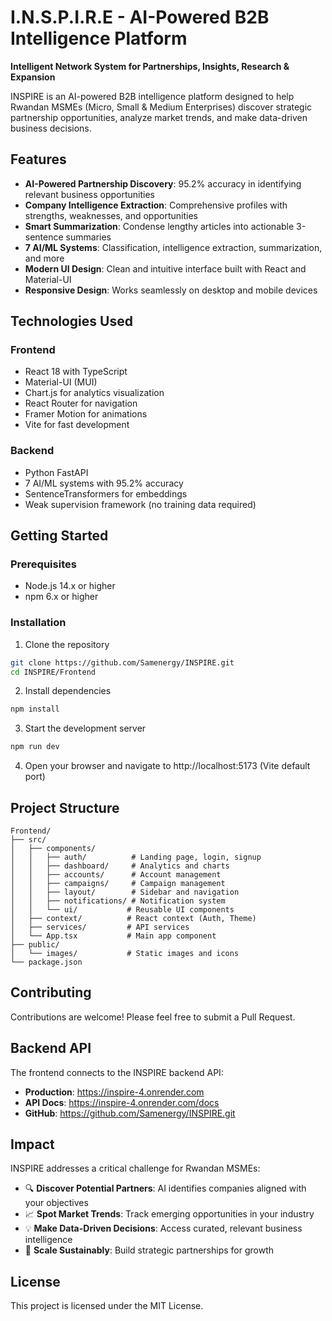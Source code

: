 # I.N.S.P.I.R.E - AI-Powered B2B Intelligence Platform

**Intelligent Network System for Partnerships, Insights, Research & Expansion**

INSPIRE is an AI-powered B2B intelligence platform designed to help Rwandan MSMEs (Micro, Small & Medium Enterprises) discover strategic partnership opportunities, analyze market trends, and make data-driven business decisions.

## Features

- **AI-Powered Partnership Discovery**: 95.2% accuracy in identifying relevant business opportunities
- **Company Intelligence Extraction**: Comprehensive profiles with strengths, weaknesses, and opportunities
- **Smart Summarization**: Condense lengthy articles into actionable 3-sentence summaries
- **7 AI/ML Systems**: Classification, intelligence extraction, summarization, and more
- **Modern UI Design**: Clean and intuitive interface built with React and Material-UI
- **Responsive Design**: Works seamlessly on desktop and mobile devices

## Technologies Used

### Frontend
- React 18 with TypeScript
- Material-UI (MUI)
- Chart.js for analytics visualization
- React Router for navigation
- Framer Motion for animations
- Vite for fast development

### Backend
- Python FastAPI
- 7 AI/ML systems with 95.2% accuracy
- SentenceTransformers for embeddings
- Weak supervision framework (no training data required)

## Getting Started

### Prerequisites

- Node.js 14.x or higher
- npm 6.x or higher

### Installation

1. Clone the repository
```bash
git clone https://github.com/Samenergy/INSPIRE.git
cd INSPIRE/Frontend
```

2. Install dependencies
```bash
npm install
```

3. Start the development server
```bash
npm run dev
```

4. Open your browser and navigate to http://localhost:5173 (Vite default port)

## Project Structure

```
Frontend/
├── src/
│   ├── components/
│   │   ├── auth/          # Landing page, login, signup
│   │   ├── dashboard/     # Analytics and charts
│   │   ├── accounts/      # Account management
│   │   ├── campaigns/     # Campaign management
│   │   ├── layout/        # Sidebar and navigation
│   │   ├── notifications/ # Notification system
│   │   └── ui/           # Reusable UI components
│   ├── context/          # React context (Auth, Theme)
│   ├── services/         # API services
│   └── App.tsx           # Main app component
├── public/
│   └── images/           # Static images and icons
└── package.json
```

## Contributing

Contributions are welcome! Please feel free to submit a Pull Request.

## Backend API

The frontend connects to the INSPIRE backend API:
- **Production**: https://inspire-4.onrender.com
- **API Docs**: https://inspire-4.onrender.com/docs
- **GitHub**: https://github.com/Samenergy/INSPIRE.git

## Impact

INSPIRE addresses a critical challenge for Rwandan MSMEs:
- 🔍 **Discover Potential Partners**: AI identifies companies aligned with your objectives
- 📈 **Spot Market Trends**: Track emerging opportunities in your industry
- 💡 **Make Data-Driven Decisions**: Access curated, relevant business intelligence
- 🚀 **Scale Sustainably**: Build strategic partnerships for growth

## License

This project is licensed under the MIT License.
